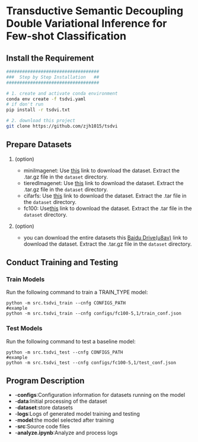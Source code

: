 # Transductive Semantic Decoupling Double Variational Inference for Few-shot Classification
 
## Install the Requirement
```bash
###################################
###  Step by Step Installation   ##
###################################

# 1. create and activate conda environment
conda env create -f tsdvi.yaml
# if don't run
pip install -r tsdvi.txt

# 2. download this project
git clone https://github.com/zjh1015/tsdvi
```

## Prepare Datasets
1. (option)
    * miniImagenet: Use [this](https://drive.google.com/file/d/16V_ZlkW4SsnNDtnGmaBRq2OoPmUOc5mY/view) link to download the dataset. Extract the .tar.gz file in the `dataset` directory.
    * tieredImagenet: Use [this](https://drive.google.com/file/d/1g1aIDy2Ar_MViF2gDXFYDBTR-HYecV07/view) link to download the dataset. Extract the .tar.gz file in the `dataset` directory.
    * cifarfs: Use [this](https://drive.google.com/drive/folders/1sXJgi9pXo8i3Jj1nk08Sxo6x7dAQjf9u) link to download the dataset. Extract the .tar file in the `dataset` directory.
    * fc100: Use[this](https://drive.google.com/drive/folders/1sXJgi9pXo8i3Jj1nk08Sxo6x7dAQjf9u) link to download the dataset. Extract the .tar file in the `dataset` directory.
    

2. (option) 
    * you can download the entire datasets this [Baidu Drive(u8av)](https://pan.baidu.com/s/1TdH9rVbjnP-2fGeykiaTBw?pwd=u8av) link to download the dataset. Extract the .tar.gz file in the `dataset` directory.
    
## Conduct Training and Testing

### Train Models
Run the following command to train a TRAIN_TYPE model:
```
python -m src.tsdvi_train --cnfg CONFIGS_PATH
#example
python -m src.tsdvi_train --cnfg configs/fc100-5,1/train_conf.json

```

### Test Models
Run the following command to test a baseline model:
```
python -m src.tsdvi_test --cnfg CONFIGS_PATH
#example
python -m src.tsdvi_test --cnfg configs/fc100-5,1/test_conf.json
```

## Program Description
- -**configs**:Configuration information for datasets running on the model
- -**data**:Initial processing of the dataset
- -**dataset**:store datasets 
- -**logs**:Logs of generated model training and testing
- -**model**:the model selected after training
- -**src**:Source code files
- -**analyze.ipynb**:Analyze and process logs
